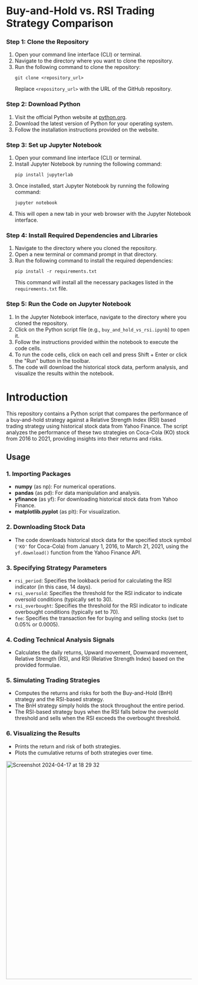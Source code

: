 # Buy-and-Hold vs. RSI Trading Strategy Comparison

### Step 1: Clone the Repository
1. Open your command line interface (CLI) or terminal.
2. Navigate to the directory where you want to clone the repository.
3. Run the following command to clone the repository:
   ```
   git clone <repository_url>
   ```
   Replace `<repository_url>` with the URL of the GitHub repository.

### Step 2: Download Python
1. Visit the official Python website at [python.org](https://www.python.org/downloads/).
2. Download the latest version of Python for your operating system.
3. Follow the installation instructions provided on the website.

### Step 3: Set up Jupyter Notebook
1. Open your command line interface (CLI) or terminal.
2. Install Jupyter Notebook by running the following command:
   ```
   pip install jupyterlab
   ```
3. Once installed, start Jupyter Notebook by running the following command:
   ```
   jupyter notebook
   ```
4. This will open a new tab in your web browser with the Jupyter Notebook interface.

### Step 4: Install Required Dependencies and Libraries
1. Navigate to the directory where you cloned the repository.
2. Open a new terminal or command prompt in that directory.
3. Run the following command to install the required dependencies:
   ```
   pip install -r requirements.txt
   ```
   This command will install all the necessary packages listed in the `requirements.txt` file.

### Step 5: Run the Code on Jupyter Notebook
1. In the Jupyter Notebook interface, navigate to the directory where you cloned the repository.
2. Click on the Python script file (e.g., `buy_and_hold_vs_rsi.ipynb`) to open it.
3. Follow the instructions provided within the notebook to execute the code cells.
4. To run the code cells, click on each cell and press Shift + Enter or click the "Run" button in the toolbar.
5. The code will download the historical stock data, perform analysis, and visualize the results within the notebook.

# Introduction
This repository contains a Python script that compares the performance of a buy-and-hold strategy against a Relative Strength Index (RSI) based trading strategy using historical stock data from Yahoo Finance. The script analyzes the performance of these two strategies on Coca-Cola (KO) stock from 2016 to 2021, providing insights into their returns and risks.

## Usage

### 1. Importing Packages
- **numpy** (as np): For numerical operations.
- **pandas** (as pd): For data manipulation and analysis.
- **yfinance** (as yf): For downloading historical stock data from Yahoo Finance.
- **matplotlib.pyplot** (as plt): For visualization.

### 2. Downloading Stock Data
- The code downloads historical stock data for the specified stock symbol (`'KO'` for Coca-Cola) from January 1, 2016, to March 21, 2021, using the `yf.download()` function from the Yahoo Finance API.

### 3. Specifying Strategy Parameters
- `rsi_period`: Specifies the lookback period for calculating the RSI indicator (in this case, 14 days).
- `rsi_oversold`: Specifies the threshold for the RSI indicator to indicate oversold conditions (typically set to 30).
- `rsi_overbought`: Specifies the threshold for the RSI indicator to indicate overbought conditions (typically set to 70).
- `fee`: Specifies the transaction fee for buying and selling stocks (set to 0.05% or 0.0005).

### 4. Coding Technical Analysis Signals
- Calculates the daily returns, Upward movement, Downward movement, Relative Strength (RS), and RSI (Relative Strength Index) based on the provided formulae.

### 5. Simulating Trading Strategies
- Computes the returns and risks for both the Buy-and-Hold (BnH) strategy and the RSI-based strategy.
- The BnH strategy simply holds the stock throughout the entire period.
- The RSI-based strategy buys when the RSI falls below the oversold threshold and sells when the RSI exceeds the overbought threshold.

### 6. Visualizing the Results
- Prints the return and risk of both strategies.
- Plots the cumulative returns of both strategies over time.
<img width="592" alt="Screenshot 2024-04-17 at 18 29 32" src="https://github.com/yllvar/buy-and-hold-vs-rsi/assets/73235926/a1331b55-52b0-41d0-839e-6ff30990a73e">


